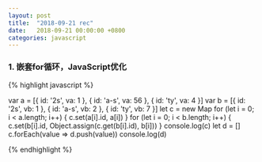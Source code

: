 ```yaml
---
layout: post
title:  "2018-09-21 rec"
date:   2018-09-21 00:00:00 +0800
categories: javascript
---
```


### 1. 嵌套for循环，JavaScript优化

{% highlight javascript %}

var a = [{ id: '2s', va: 1 }, { id: 'a-s', va: 56 }, { id: 'ty', va: 4 }]
var b = [{ id: '2s', vb: 1 }, { id: 'a-s', vb: 2 }, { id: 'ty', vb: 7 }]
let c = new Map
for (let i = 0; i < a.length; i++) {
  c.set(a[i].id, a[i])
}
for (let i = 0; i < b.length; i++) {
  c.set(b[i].id, Object.assign(c.get(b[i].id), b[i]))
}
console.log(c)
let d = []
c.forEach(value => d.push(value))
console.log(d)

{% endhighlight %}